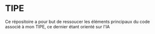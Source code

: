 # TIPE
Ce répositoire a pour but de ressoucer les éléments principaux du code associé à mon TIPE, ce dernier étant orienté sur l'IA
